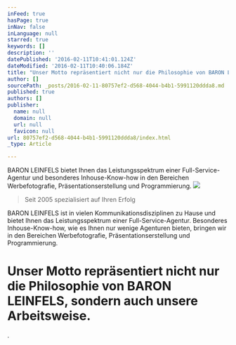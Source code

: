 ```yaml
---
inFeed: true
hasPage: true
inNav: false
inLanguage: null
starred: true
keywords: []
description: ''
datePublished: '2016-02-11T10:41:01.124Z'
dateModified: '2016-02-11T10:40:06.184Z'
title: "Unser Motto repräsentiert nicht nur die Philosophie von BARON LEINFELS, sondern auch unsere\_Arbeitsweise."
author: []
sourcePath: _posts/2016-02-11-80757ef2-d568-4044-b4b1-5991120ddda8.md
published: true
authors: []
publisher:
  name: null
  domain: null
  url: null
  favicon: null
url: 80757ef2-d568-4044-b4b1-5991120ddda8/index.html
_type: Article

---
```

BARON LEINFELS bietet Ihnen das Leistungsspektrum einer Full-Service-Agentur und besonderes Inhouse-Know-how in den Bereichen Werbefotografie, Präsentationserstellung und Programmierung.
![](https://the-grid-user-content.s3-us-west-2.amazonaws.com/b7ce00d2-20b0-4b3f-9628-a966b2278950.jpg)

> Seit 2005 spezialisiert auf Ihren Erfolg

BARON LEINFELS ist in vielen Kommunikationsdisziplinen zu Hause und bietet Ihnen das  Leistungsspektrum einer Full-Service-Agentur. Besonderes Inhouse-Know-how, wie es Ihnen nur wenige Agenturen bieten, bringen wir in den Bereichen Werbefotografie, Präsentationserstellung und Programmierung. 

# Unser Motto repräsentiert nicht nur die Philosophie von BARON LEINFELS, sondern auch unsere Arbeitsweise.

[][0][][1]

.

[0]: http://www.baron-leinfels.com/?page_id=62
[1]: http://www.baron-leinfels.com/referenzen/